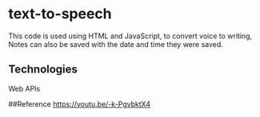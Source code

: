 # text-to-speech
This code is used using HTML and JavaScript, to convert voice to writing,
Notes can also be saved with the date and time they were saved.

## Technologies
Web APIs


##Reference
https://youtu.be/-k-PgvbktX4
